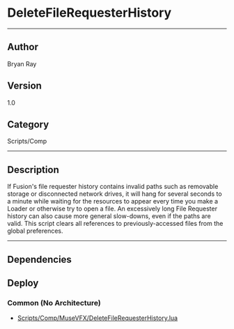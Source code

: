 # DeleteFileRequesterHistory
___

## Author
Bryan Ray

## Version
1.0

## Category
Scripts/Comp

___

## Description
<p>If Fusion's file requester history contains invalid paths such as removable storage or disconnected network drives, it will hang for several seconds to a minute while waiting for the resources to appear every time you make a Loader or otherwise try to open a file. An excessively long File Requester history can also cause more general slow-downs, even if the paths are valid. This script clears all references to previously-accessed files from the global preferences.</p>

___

## Dependencies

## Deploy

### Common (No Architecture)

<ul>
<li><a href="https://gitlab.com/WeSuckLess/Reactor/-/blob/master/Atoms/com.MuseVFX.DeleteFileRequesterHistory/Scripts/Comp/MuseVFX/DeleteFileRequesterHistory.lua?ref_type=heads">Scripts/Comp/MuseVFX/DeleteFileRequesterHistory.lua</a></li>
</ul>
